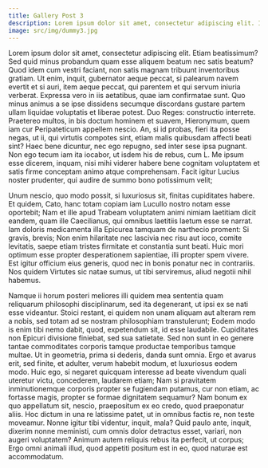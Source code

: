 ```yaml
---
title: Gallery Post 3
description: Lorem ipsum dolor sit amet, consectetur adipiscing elit. Iam in altera philosophiae parte. Sed eum qui audiebant, quoad poterant, defendebant sententiam suam. Quippe habes enim a rhetoribus 
image: src/img/dummy3.jpg
---
```

Lorem ipsum dolor sit amet, consectetur adipiscing elit. Etiam beatissimum? Sed quid minus probandum quam esse aliquem beatum nec satis beatum? Quod idem cum vestri faciant, non satis magnam tribuunt inventoribus gratiam. Ut enim, inquit, gubernator aeque peccat, si palearum navem evertit et si auri, item aeque peccat, qui parentem et qui servum iniuria verberat. Expressa vero in iis aetatibus, quae iam confirmatae sunt. Quo minus animus a se ipse dissidens secumque discordans gustare partem ullam liquidae voluptatis et liberae potest. Duo Reges: constructio interrete. Praetereo multos, in bis doctum hominem et suavem, Hieronymum, quem iam cur Peripateticum appellem nescio. An, si id probas, fieri ita posse negas, ut ii, qui virtutis compotes sint, etiam malis quibusdam affecti beati sint? Haec bene dicuntur, nec ego repugno, sed inter sese ipsa pugnant. Non ego tecum iam ita iocabor, ut isdem his de rebus, cum L. Me ipsum esse dicerem, inquam, nisi mihi viderer habere bene cognitam voluptatem et satis firme conceptam animo atque comprehensam. Facit igitur Lucius noster prudenter, qui audire de summo bono potissimum velit; 

Unum nescio, quo modo possit, si luxuriosus sit, finitas cupiditates habere. Et quidem, Cato, hanc totam copiam iam Lucullo nostro notam esse oportebit; Nam et ille apud Trabeam voluptatem animi nimiam laetitiam dicit eandem, quam ille Caecilianus, qui omnibus laetitiis laetum esse se narrat. Iam doloris medicamenta illa Epicurea tamquam de narthecio proment: Si gravis, brevis; Non enim hilaritate nec lascivia nec risu aut ioco, comite levitatis, saepe etiam tristes firmitate et constantia sunt beati. Huic mori optimum esse propter desperationem sapientiae, illi propter spem vivere. Est igitur officium eius generis, quod nec in bonis ponatur nec in contrariis. Nos quidem Virtutes sic natae sumus, ut tibi serviremus, aliud negotii nihil habemus. 

Namque ii horum posteri meliores illi quidem mea sententia quam reliquarum philosophi disciplinarum, sed ita degenerant, ut ipsi ex se nati esse videantur. Stoici restant, ei quidem non unam aliquam aut alteram rem a nobis, sed totam ad se nostram philosophiam transtulerunt; Eodem modo is enim tibi nemo dabit, quod, expetendum sit, id esse laudabile. Cupiditates non Epicuri divisione finiebat, sed sua satietate. Sed non sunt in eo genere tantae commoditates corporis tamque productae temporibus tamque multae. Ut in geometria, prima si dederis, danda sunt omnia. Ergo et avarus erit, sed finite, et adulter, verum habebit modum, et luxuriosus eodem modo. Huic ego, si negaret quicquam interesse ad beate vivendum quali uteretur victu, concederem, laudarem etiam; Nam si pravitatem inminutionemque corporis propter se fugiendam putamus, cur non etiam, ac fortasse magis, propter se formae dignitatem sequamur? Nam bonum ex quo appellatum sit, nescio, praepositum ex eo credo, quod praeponatur aliis. Hoc dictum in una re latissime patet, ut in omnibus factis re, non teste moveamur. Nonne igitur tibi videntur, inquit, mala? Quid paulo ante, inquit, dixerim nonne meministi, cum omnis dolor detractus esset, variari, non augeri voluptatem? Animum autem reliquis rebus ita perfecit, ut corpus; Ergo omni animali illud, quod appetiti positum est in eo, quod naturae est accommodatum. 

